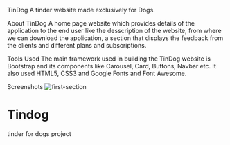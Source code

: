 TinDog
A tinder website made exclusively for Dogs.

About TinDog
A home page website which provides details of the application to the end user like the desscription of the website, from where we can download the application, a section that displays the feedback from the clients and different plans and subscriptions.

Tools Used
The main framework used in building the TinDog website is Bootstrap and its components like Carousel, Card, Buttons, Navbar etc. It also used HTML5, CSS3 and Google Fonts and Font Awesome.

Screenshots
![first-section](https://github.com/Gaurav-Void/Tindog/assets/114498597/52daa10c-2ad6-456f-a0e0-773a833a050a)






# Tindog
tinder for dogs project
